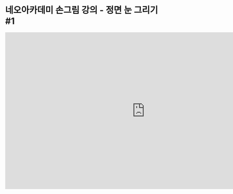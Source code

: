 # 네오아카데미 손그림 강의 - 정면 눈 그리기 #1
<iframe width="895" height="503" src="https://www.youtube.com/embed/FjmXnGCeRnE?list=PLmrVWPFHf_oG1Im06PQ7hAGe8cLjRr_b5" title="네오아카데미 손그림 강의 - 정면 눈 그리기 #1" frameborder="0" allow="accelerometer; autoplay; clipboard-write; encrypted-media; gyroscope; picture-in-picture" allowfullscreen></iframe>

